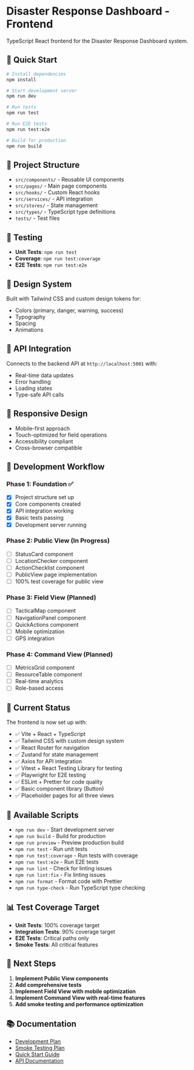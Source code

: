 # Disaster Response Dashboard - Frontend

TypeScript React frontend for the Disaster Response Dashboard system.

## 🚀 Quick Start

```bash
# Install dependencies
npm install

# Start development server
npm run dev

# Run tests
npm run test

# Run E2E tests
npm run test:e2e

# Build for production
npm run build
```

## 📁 Project Structure

- `src/components/` - Reusable UI components
- `src/pages/` - Main page components
- `src/hooks/` - Custom React hooks
- `src/services/` - API integration
- `src/stores/` - State management
- `src/types/` - TypeScript type definitions
- `tests/` - Test files

## 🧪 Testing

- **Unit Tests**: `npm run test`
- **Coverage**: `npm run test:coverage`
- **E2E Tests**: `npm run test:e2e`

## 🎨 Design System

Built with Tailwind CSS and custom design tokens for:
- Colors (primary, danger, warning, success)
- Typography
- Spacing
- Animations

## 🔗 API Integration

Connects to the backend API at `http://localhost:5001` with:
- Real-time data updates
- Error handling
- Loading states
- Type-safe API calls

## 📱 Responsive Design

- Mobile-first approach
- Touch-optimized for field operations
- Accessibility compliant
- Cross-browser compatible

## 🚀 Development Workflow

### Phase 1: Foundation ✅
- [x] Project structure set up
- [x] Core components created
- [x] API integration working
- [x] Basic tests passing
- [x] Development server running

### Phase 2: Public View (In Progress)
- [ ] StatusCard component
- [ ] LocationChecker component
- [ ] ActionChecklist component
- [ ] PublicView page implementation
- [ ] 100% test coverage for public view

### Phase 3: Field View (Planned)
- [ ] TacticalMap component
- [ ] NavigationPanel component
- [ ] QuickActions component
- [ ] Mobile optimization
- [ ] GPS integration

### Phase 4: Command View (Planned)
- [ ] MetricsGrid component
- [ ] ResourceTable component
- [ ] Real-time analytics
- [ ] Role-based access

## 🎯 Current Status

The frontend is now set up with:
- ✅ Vite + React + TypeScript
- ✅ Tailwind CSS with custom design system
- ✅ React Router for navigation
- ✅ Zustand for state management
- ✅ Axios for API integration
- ✅ Vitest + React Testing Library for testing
- ✅ Playwright for E2E testing
- ✅ ESLint + Prettier for code quality
- ✅ Basic component library (Button)
- ✅ Placeholder pages for all three views

## 🔧 Available Scripts

- `npm run dev` - Start development server
- `npm run build` - Build for production
- `npm run preview` - Preview production build
- `npm run test` - Run unit tests
- `npm run test:coverage` - Run tests with coverage
- `npm run test:e2e` - Run E2E tests
- `npm run lint` - Check for linting issues
- `npm run lint:fix` - Fix linting issues
- `npm run format` - Format code with Prettier
- `npm run type-check` - Run TypeScript type checking

## 📊 Test Coverage Target

- **Unit Tests**: 100% coverage target
- **Integration Tests**: 90% coverage target
- **E2E Tests**: Critical paths only
- **Smoke Tests**: All critical features

## 🚀 Next Steps

1. **Implement Public View components**
2. **Add comprehensive tests**
3. **Implement Field View with mobile optimization**
4. **Implement Command View with real-time features**
5. **Add smoke testing and performance optimization**

## 📚 Documentation

- [Development Plan](../FRONTEND_DEVELOPMENT_PLAN.md)
- [Smoke Testing Plan](../SMOKE_TESTING_PLAN.md)
- [Quick Start Guide](../QUICK_START_GUIDE.md)
- [API Documentation](../backend/README.md)
